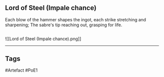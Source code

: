 ## Lord of Steel (Impale chance)
Each blow of the hammer shapes the ingot,
each strike stretching and sharpening;
The sabre's tip reaching out, grasping for life.
##
![[Lord of Steel (Impale chance).png]]

---
## Tags
#Artefact
#PoE1